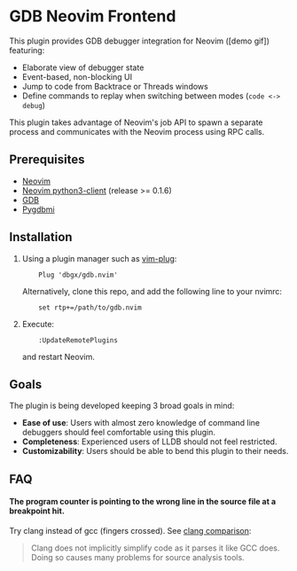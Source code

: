 # GDB Neovim Frontend

This plugin provides GDB debugger integration for Neovim ([demo gif]) featuring:

* Elaborate view of debugger state
* Event-based, non-blocking UI
* Jump to code from Backtrace or Threads windows
* Define commands to replay when switching between modes (`code <-> debug`)

This plugin takes advantage of Neovim's job API to spawn a separate process
and communicates with the Neovim process using RPC calls.

## Prerequisites

* [Neovim](https://github.com/neovim/neovim)
* [Neovim python3-client](https://github.com/neovim/python-client) (release >= 0.1.6)
* [GDB](https://www.gnu.org/software/gdb/)
* [Pygdbmi](https://github.com/cs01/pygdbmi)

## Installation

1. Using a plugin manager such as [vim-plug](https://github.com/junegunn/vim-plug):

   ```
       Plug 'dbgx/gdb.nvim'
   ```

   Alternatively, clone this repo, and add the following line to your nvimrc:

   ```
       set rtp+=/path/to/gdb.nvim
   ```

2. Execute:

   ```
       :UpdateRemotePlugins
   ```

   and restart Neovim.

## Goals

The plugin is being developed keeping 3 broad goals in mind:

* **Ease of use**: Users with almost zero knowledge of command line debuggers should feel comfortable using this plugin.
* **Completeness**: Experienced users of LLDB should not feel restricted.
* **Customizability**: Users should be able to bend this plugin to their needs.

## FAQ

#### The program counter is pointing to the wrong line in the source file at a breakpoint hit.

Try clang instead of gcc (fingers crossed). See [clang comparison](http://clang.llvm.org/comparison.html#gcc):

>Clang does not implicitly simplify code as it parses it like GCC does. Doing so causes many problems for source analysis tools.
